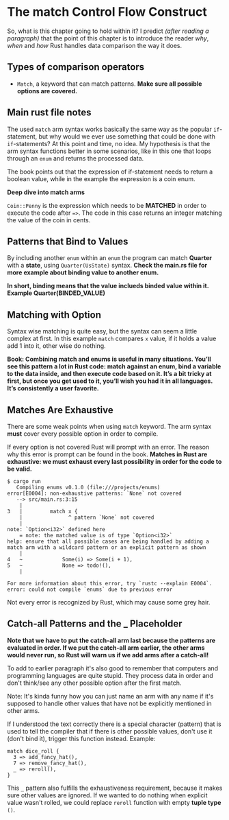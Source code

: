 # The match Control Flow Construct

So, what is this chapter going to hold within it? I predict *(after reading a paragraph)* that the point of this chapter is to introduce the reader *why*, *when* and *how* Rust handles data comparison the way it does.

## Types of comparison operators

- `Match`, a keyword that can match patterns. **Make sure all possible options are covered.**


## Main rust file notes

The used `match` arm syntax works basically the same way as the popular `if`-statement, but why would we ever use something that could be done with `if`-statements? At this point and time, no idea. My hypothesis is that the arm syntax functions better in some scenarios, like in this one that loops through an `enum` and returns the processed data.

The book points out that the expression of if-statement needs to return a boolean value, while in the example the expression is a coin enum.

**Deep dive into match arms**

`Coin::Penny` is the expression which needs to be **MATCHED** in order to execute the code after `=>`. The code in this case returns an integer matching the value of the coin in cents.

## Patterns that Bind to Values

By including another `enum` within an `enum` the program can match **Quarter** with a **state**, using `Quarter(UsState)` syntax. **Check the main.rs file for more example about binding value to another enum.**

**In short, binding means that the value inclueds binded value within it. Example Quarter(BINDED_VALUE)**

## Matching with Option<T>

Syntax wise matching <T> is quite easy, but the syntax can seem a little complex at first. In this example `match` compares `x` value, if it holds a value add 1 into it, other wise do nothing.

**Book: Combining match and enums is useful in many situations. You’ll see this pattern a lot in Rust code: match against an enum, bind a variable to the data inside, and then execute code based on it. It’s a bit tricky at first, but once you get used to it, you’ll wish you had it in all languages. It’s consistently a user favorite.**

## Matches Are Exhaustive

There are some weak points when using `match` keyword. The arm syntax **must** cover every possible option in order to compile.

If every option is not covered Rust will prompt with an error. The reason why this error is prompt can be found in the book. **Matches in Rust are exhaustive: we must exhaust every last possibility in order for the code to be valid.**

```
$ cargo run
   Compiling enums v0.1.0 (file:///projects/enums)
error[E0004]: non-exhaustive patterns: `None` not covered
   --> src/main.rs:3:15
    |
3   |         match x {
    |               ^ pattern `None` not covered
    |
note: `Option<i32>` defined here
    = note: the matched value is of type `Option<i32>`
help: ensure that all possible cases are being handled by adding a match arm with a wildcard pattern or an explicit pattern as shown
    |
4   ~             Some(i) => Some(i + 1),
5   ~             None => todo!(),
    |

For more information about this error, try `rustc --explain E0004`.
error: could not compile `enums` due to previous error
```

Not every error is recognized by Rust, which may cause some grey hair.

## Catch-all Patterns and the _ Placeholder

**Note that we have to put the catch-all arm last because the patterns are evaluated in order. If we put the catch-all arm earlier, the other arms would never run, so Rust will warn us if we add arms after a catch-all!**

To add to earlier paragraph it's also good to remember that computers and programming languages are quite stupid. They process data in order and don't think/see any other possible option after the first match.

Note: It's kinda funny how you can just name an arm with any name if it's supposed to handle other values that have not be explicitly mentioned in other arms.

If I understood the text correctly there is a special character (pattern) that is used to tell the compiler that if there is other possible values, don't use it (don't bind it), trigger this function instead. 
Example:

```
match dice_roll {
  3 => add_fancy_hat(),
  7 => remove_fancy_hat(),
  _ => reroll(),
}
```

This `_` pattern also fulfills the exhaustiveness requirement, because it makes sure other values are ignored. If we wanted to do nothing when explicit value wasn't rolled, we could replace ``reroll`` function with empty **tuple type** `()`.